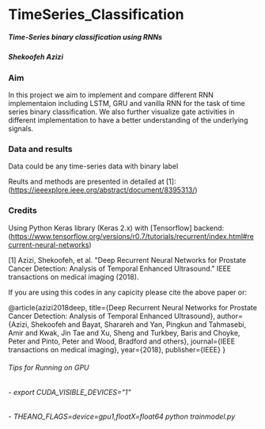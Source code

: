 # TimeSeries_Classification
##### Time-Series binary classification using RNNs 
##### Shekoofeh Azizi


### Aim
In this project we aim to implement and compare different RNN implementaion including LSTM, GRU and vanilla RNN for the task of time series binary classification. We also further visualize gate activities in different implementation to have a better understanding of the underlying signals.

### Data and results
Data could be any time-series data with binary label

Reults and methods are presented in detailed at [1]: 
(https://ieeexplore.ieee.org/abstract/document/8395313/)


### Credits
Using Python Keras library (Keras 2.x) with [Tensorflow] backend: (https://www.tensorflow.org/versions/r0.7/tutorials/recurrent/index.html#recurrent-neural-networks)


[1] Azizi, Shekoofeh, et al. "Deep Recurrent Neural Networks for Prostate Cancer Detection: Analysis of Temporal Enhanced Ultrasound." IEEE transactions on medical imaging (2018).

If you are using this codes in any capicity please cite the above paper or:

@article{azizi2018deep,
  title={Deep Recurrent Neural Networks for Prostate Cancer Detection: Analysis of Temporal Enhanced Ultrasound},
  author={Azizi, Shekoofeh and Bayat, Sharareh and Yan, Pingkun and Tahmasebi, Amir and Kwak, Jin Tae and Xu, Sheng and Turkbey, Baris and Choyke, Peter and Pinto, Peter and Wood, Bradford and others},
  journal={IEEE transactions on medical imaging},
  year={2018},
  publisher={IEEE}
}


###### Tips for Running on GPU
######    - export CUDA_VISIBLE_DEVICES="1"
######    - THEANO_FLAGS=device=gpu1,floatX=float64 python  trainmodel.py
